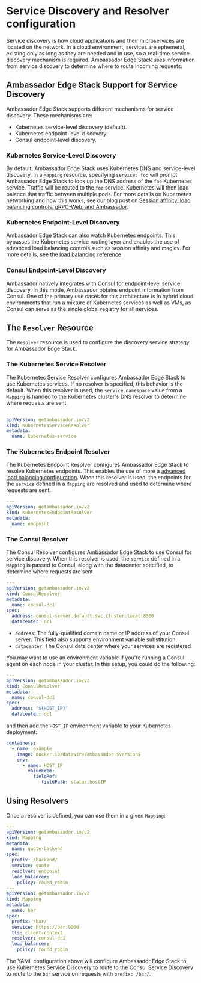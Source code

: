 # Service Discovery and Resolver configuration

Service discovery is how cloud applications and their microservices are located on the network. In a cloud environment, services are ephemeral, existing only as long as they are needed and in use, so a real-time service discovery mechanism is required. Ambassador Edge Stack uses information from service discovery to determine where to route incoming requests.

## Ambassador Edge Stack Support for Service Discovery

Ambassador Edge Stack supports different mechanisms for service discovery. These mechanisms are:

* Kubernetes service-level discovery (default).
* Kubernetes endpoint-level discovery.
* Consul endpoint-level discovery.

### Kubernetes Service-Level Discovery

By default, Ambassador Edge Stack uses Kubernetes DNS and service-level discovery. In a `Mapping` resource, specifying `service: foo` will prompt Ambassador Edge Stack to look up the DNS address of the `foo` Kubernetes service. Traffic will be routed to the `foo` service. Kubernetes will then load balance that traffic between multiple pods. For more details on Kubernetes networking and how this works, see our blog post on [Session affinity, load balancing controls, gRPC-Web, and Ambassador](https://blog.getambassador.io/session-affinity-load-balancing-controls-grpc-web-and-ambassador-0-52-2b916b396d0c).

### Kubernetes Endpoint-Level Discovery

Ambassador Edge Stack can also watch Kubernetes endpoints. This bypasses the Kubernetes service routing layer and enables the use of advanced load balancing controls such as session affinity and maglev. For more details, see the [load balancing reference](../load-balancer).

### Consul Endpoint-Level Discovery

Ambassador natively integrates with [Consul](https://www.consul.io) for endpoint-level service discovery. In this mode, Ambassador obtains endpoint information from Consul. One of the primary use cases for this architecture is in hybrid cloud environments that run a mixture of Kubernetes services as well as VMs, as Consul can serve as the single global registry for all services.

## The `Resolver` Resource

The `Resolver` resource is used to configure the discovery service strategy for Ambassador Edge Stack.

### The Kubernetes Service Resolver

The Kubernetes Service Resolver configures Ambassador Edge Stack to use Kubernetes services. If no resolver is specified, this behavior is the default. When this resolver is used, the `service.namespace` value from a `Mapping` is handed to the Kubernetes cluster's DNS resolver to determine where requests are sent.

```yaml
---
apiVersion: getambassador.io/v2
kind: KubernetesServiceResolver
metadata:
  name: kubernetes-service
```

### The Kubernetes Endpoint Resolver

The Kubernetes Endpoint Resolver configures Ambassador Edge Stack to resolve Kubernetes endpoints. This enables the use of more a [advanced load balancing configuration](../load-balancer). When this resolver is used, the endpoints for the `service` defined in a `Mapping` are resolved and used to determine where requests are sent.

```yaml
---
apiVersion: getambassador.io/v2
kind: KubernetesEndpointResolver
metadata:
  name: endpoint
```

### The Consul Resolver

The Consul Resolver configures Ambassador Edge Stack to use Consul for service discovery. When this resolver is used, the `service` defined in a `Mapping` is passed to Consul, along with the datacenter specified, to determine where requests are sent.

```yaml
---
apiVersion: getambassador.io/v2
kind: ConsulResolver
metadata:
  name: consul-dc1
spec:
  address: consul-server.default.svc.cluster.local:8500
  datacenter: dc1
```
- `address`: The fully-qualified domain name or IP address of your Consul server. This field also supports environment variable substitution.
- `datacenter`: The Consul data center where your services are registered

You may want to use an environment variable if you're running a Consul agent on each node in your cluster. In this setup, you could do the following:

```yaml
---
apiVersion: getambassador.io/v2
kind: ConsulResolver
metadata:
  name: consul-dc1
spec:
  address: "${HOST_IP}"
  datacenter: dc1
```

and then add the `HOST_IP` environment variable to your Kubernetes deployment:

```yaml
containers:
  - name: example
    image: docker.io/datawire/ambassador:$version$
    env:
      - name: HOST_IP
        valueFrom:
          fieldRef:
             fieldPath: status.hostIP
```

## Using Resolvers

Once a resolver is defined, you can use them in a given `Mapping`:

```yaml
---
apiVersion: getambassador.io/v2
kind: Mapping
metadata:
  name: quote-backend
spec:
  prefix: /backend/
  service: quote
  resolver: endpoint
  load_balancer:
    policy: round_robin
---
apiVersion: getambassador.io/v2
kind: Mapping
metadata:
  name: bar
spec:
  prefix: /bar/
  service: https://bar:9000
  tls: client-context
  resolver: consul-dc1
  load_balancer:
    policy: round_robin
```

The YAML configuration above will configure Ambassador Edge Stack to use Kubernetes Service Discovery to route to the Consul Service Discovery to route to the `bar` service on requests with `prefix: /bar/`.
